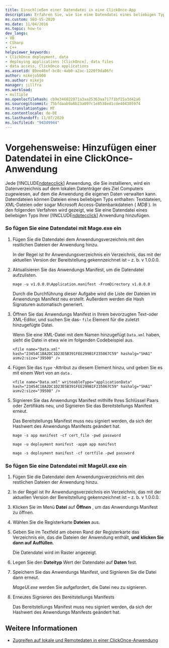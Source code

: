 ```yaml
---
title: Einschließen einer Datendatei in eine ClickOnce-App
description: Erfahren Sie, wie Sie eine Datendatei eines beliebigen Typs zu ihrer ClickOnce-Anwendung hinzufügen, die in einem Datenverzeichnis auf dem lokalen Datenträger des Ziel Computers gespeichert werden soll.
ms.custom: SEO-VS-2020
ms.date: 11/04/2016
ms.topic: how-to
dev_langs:
- VB
- CSharp
- C++
helpviewer_keywords:
- ClickOnce deployment, data
- deploying applications [ClickOnce], data files
- data access, ClickOnce applications
ms.assetid: 89ee46ef-bc8c-4ab0-a2ac-1220f9da06fc
author: mikejo5000
ms.author: mikejo
manager: jillfra
ms.workload:
- multiple
ms.openlocfilehash: cb9e346022871a3aa25363aa717f1bf15a3d42a6
ms.sourcegitcommit: 75bfdaab9a8b23a097c1e8538ed1cde404305974
ms.translationtype: MT
ms.contentlocale: de-DE
ms.lasthandoff: 11/07/2020
ms.locfileid: "94349944"
---
```

# <a name="how-to-include-a-data-file-in-a-clickonce-application"></a>Vorgehensweise: Hinzufügen einer Datendatei in eine ClickOnce-Anwendung
Jede [!INCLUDE[ndptecclick](../deployment/includes/ndptecclick_md.md)] Anwendung, die Sie installieren, wird ein Datenverzeichnis auf dem lokalen Datenträger des Ziel Computers zugewiesen, auf dem die Anwendung die eigenen Daten verwalten kann. Datendateien können Dateien eines beliebigen Typs enthalten: Textdateien, XML-Dateien oder sogar Microsoft Access-Datenbankdateien ( *MDB* ). In den folgenden Verfahren wird gezeigt, wie Sie eine Datendatei eines beliebigen Typs Ihrer [!INCLUDE[ndptecclick](../deployment/includes/ndptecclick_md.md)] Anwendung hinzufügen.

### <a name="to-include-a-data-file-by-using-mageexe"></a>So fügen Sie eine Datendatei mit Mage.exe ein

1. Fügen Sie die Datendatei dem Anwendungsverzeichnis mit den restlichen Dateien der Anwendung hinzu.

    In der Regel ist Ihr Anwendungsverzeichnis ein Verzeichnis, das mit der aktuellen Version der Bereitstellung gekennzeichnet ist – z. b. v 1.0.0.0.

2. Aktualisieren Sie das Anwendungs Manifest, um die Datendatei aufzulisten.

    `mage -u v1.0.0.0\Application.manifest -FromDirectory v1.0.0.0`

    Durch die Durchführung dieser Aufgabe wird die Liste der Dateien im Anwendungs Manifest neu erstellt. Außerdem werden die Hash Signaturen automatisch generiert.

3. Öffnen Sie das Anwendungs Manifest in Ihrem bevorzugten Text-oder XML-Editor, und suchen Sie das- `file` Element für die zuletzt hinzugefügte Datei.

    Wenn Sie eine XML-Datei mit dem Namen hinzugefügt `Data.xml` haben, sieht die Datei in etwa wie im folgenden Codebeispiel aus.

   `<file name="Data.xml" hash="23454C18A2DC1D23E5B391FEE299B1F235067C59" hashalg="SHA1" asmv2:size="39500" />`

4. Fügen Sie das `type` -Attribut zu diesem Element hinzu, und geben Sie es mit einem Wert von an `data` .

   `<file name="Data.xml" writeableType="applicationData" hash="23454C18A2DC1D23E5B391FEE299B1F235067C59" hashalg="SHA1" asmv2:size="39500" />`

5. Signieren Sie das Anwendungs Manifest mithilfe Ihres Schlüssel Paars oder Zertifikats neu, und Signieren Sie das Bereitstellungs Manifest erneut.

    Das Bereitstellungs Manifest muss neu signiert werden, da sich der Hashwert des Anwendungs Manifests geändert hat.

    `mage -s app manifest -cf cert_file -pwd password`

    `mage -u deployment manifest -appm app manifest`

    `mage -s deployment manifest -cf certfile -pwd password`

### <a name="to-include-a-data-file-by-using-mageuiexe"></a>So fügen Sie eine Datendatei mit MageUI.exe ein

1. Fügen Sie die Datendatei dem Anwendungsverzeichnis mit den restlichen Dateien der Anwendung hinzu.

2. In der Regel ist Ihr Anwendungsverzeichnis ein Verzeichnis, das mit der aktuellen Version der Bereitstellung gekennzeichnet ist – z. b. v 1.0.0.0.

3. Klicken Sie im Menü **Datei** auf **Öffnen** , um das Anwendungs Manifest zu öffnen.

4. Wählen Sie die Registerkarte **Dateien** aus.

5. Geben Sie im Textfeld am oberen Rand der Registerkarte das Verzeichnis ein, das die Dateien der Anwendung enthält, **und klicken Sie dann auf Auffüllen**.

     Die Datendatei wird im Raster angezeigt.

6. Legen Sie den **Dateityp** Wert der Datendatei auf **Daten** fest.

7. Speichern Sie das Anwendungs Manifest, und Signieren Sie die Datei dann erneut.

     *MageUI.exe* werden Sie aufgefordert, die Datei neu zu signieren.

8. Erneutes Signieren des Bereitstellungs Manifests

     Das Bereitstellungs Manifest muss neu signiert werden, da sich der Hashwert des Anwendungs Manifests geändert hat.

## <a name="see-also"></a>Weitere Informationen
- [Zugreifen auf lokale und Remotedaten in einer ClickOnce-Anwendung](../deployment/accessing-local-and-remote-data-in-clickonce-applications.md)